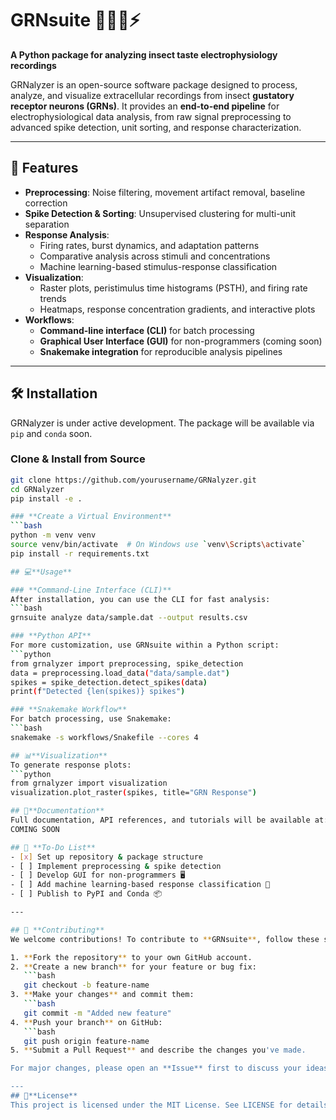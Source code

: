 # GRNsuite 🍯🐝👅⚡  
**A Python package for analyzing insect taste electrophysiology recordings**  

GRNalyzer is an open-source software package designed to process, analyze, and visualize extracellular recordings from insect **gustatory receptor neurons (GRNs)**. It provides an **end-to-end pipeline** for electrophysiological data analysis, from raw signal preprocessing to advanced spike detection, unit sorting, and response characterization.  

---

## 🚀 **Features**
- **Preprocessing**: Noise filtering, movement artifact removal, baseline correction  
- **Spike Detection & Sorting**: Unsupervised clustering for multi-unit separation  
- **Response Analysis**:  
  - Firing rates, burst dynamics, and adaptation patterns  
  - Comparative analysis across stimuli and concentrations  
  - Machine learning-based stimulus-response classification  
- **Visualization**:  
  - Raster plots, peristimulus time histograms (PSTH), and firing rate trends  
  - Heatmaps, response concentration gradients, and interactive plots  
- **Workflows**:  
  - **Command-line interface (CLI)** for batch processing  
  - **Graphical User Interface (GUI)** for non-programmers (coming soon)  
  - **Snakemake integration** for reproducible analysis pipelines  

---

## 🛠️ **Installation**
GRNalyzer is under active development. The package will be available via `pip` and `conda` soon.  

### **Clone & Install from Source**
```bash
git clone https://github.com/yourusername/GRNalyzer.git
cd GRNalyzer
pip install -e .

### **Create a Virtual Environment**
```bash
python -m venv venv
source venv/bin/activate  # On Windows use `venv\Scripts\activate`
pip install -r requirements.txt

## 💻**Usage**

### **Command-Line Interface (CLI)**
After installation, you can use the CLI for fast analysis:
```bash
grnsuite analyze data/sample.dat --output results.csv

### **Python API**
For more customization, use GRNsuite within a Python script:
```python
from grnalyzer import preprocessing, spike_detection
data = preprocessing.load_data("data/sample.dat")
spikes = spike_detection.detect_spikes(data)
print(f"Detected {len(spikes)} spikes")

### **Snakemake Workflow**
For batch processing, use Snakemake:
```bash
snakemake -s workflows/Snakefile --cores 4

## 📊**Visualization**
To generate response plots:
```python
from grnalyzer import visualization
visualization.plot_raster(spikes, title="GRN Response")

## 📖**Documentation**
Full documentation, API references, and tutorials will be available at:
COMING SOON

## 📝 **To-Do List**
- [x] Set up repository & package structure  
- [ ] Implement preprocessing & spike detection  
- [ ] Develop GUI for non-programmers 🖥️  
- [ ] Add machine learning-based response classification 🤖  
- [ ] Publish to PyPI and Conda 📦  

---

## 👥 **Contributing**
We welcome contributions! To contribute to **GRNsuite**, follow these steps:  

1. **Fork the repository** to your own GitHub account.  
2. **Create a new branch** for your feature or bug fix:  
   ```bash
   git checkout -b feature-name
3. **Make your changes** and commit them:
   ```bash
   git commit -m "Added new feature"
4. **Push your branch** on GitHub:
   ```bash
   git push origin feature-name
5. **Submit a Pull Request** and describe the changes you've made.

For major changes, please open an **Issue** first to discuss your ideas.

---
## 📜**License**
This project is licensed under the MIT License. See LICENSE for details.


